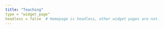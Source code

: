 ```yaml
---
title: "Teaching"
type = "widget_page"
headless = false  # Homepage is headless, other widget pages are not.
---
```


